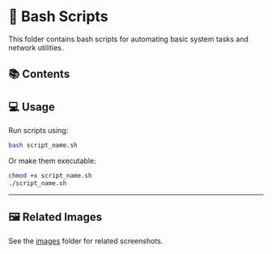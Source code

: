 # 🐚 Bash Scripts

This folder contains bash scripts for automating basic system tasks and network utilities.

## 📚 Contents

<!-- Add links to your bash scripts here -->

## 💻 Usage

Run scripts using:

```bash
bash script_name.sh
```

Or make them executable:

```bash
chmod +x script_name.sh
./script_name.sh
```

---

## 🖼️ Related Images
See the [images](./images/) folder for related screenshots.